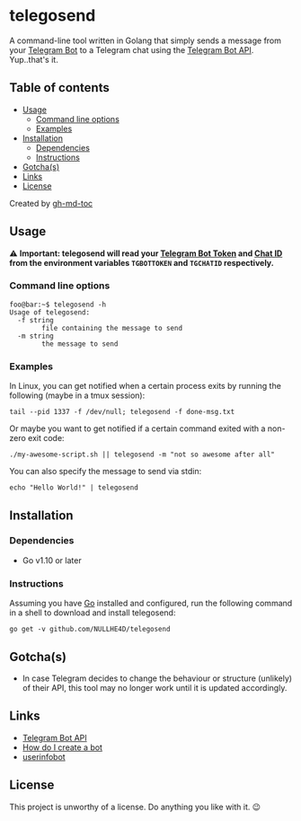 # telegosend

A command-line tool written in Golang that simply sends a message from your [Telegram Bot](https://core.telegram.org/bots) to a Telegram chat using the [Telegram Bot API](https://core.telegram.org/bots/api). Yup..that's it.

## Table of contents

   * [Usage](#usage)
      * [Command line options](#command-line-options)
      * [Examples](#examples)
   * [Installation](#installation)
      * [Dependencies](#dependencies)
      * [Instructions](#instructions)
   * [Gotcha(s)](#gotchas)
   * [Links](#links)
   * [License](#license)

Created by [gh-md-toc](https://github.com/ekalinin/github-markdown-toc)

## Usage

:warning: **Important: telegosend will read your [Telegram Bot Token](https://core.telegram.org/bots#3-how-do-i-create-a-bot) and [Chat ID](https://telegram.me/userinfobot) from the environment variables `TGBOTTOKEN` and `TGCHATID` respectively.**

### Command line options

```console
foo@bar:~$ telegosend -h
Usage of telegosend:
  -f string
    	file containing the message to send
  -m string
    	the message to send
```

### Examples

In Linux, you can get notified when a certain process exits by running the following (maybe in a tmux session):
```
tail --pid 1337 -f /dev/null; telegosend -f done-msg.txt
```

Or maybe you want to get notified if a certain command exited with a non-zero exit code:
```
./my-awesome-script.sh || telegosend -m "not so awesome after all"
```

You can also specify the message to send via stdin:
```
echo "Hello World!" | telegosend
```

## Installation

### Dependencies

- Go v1.10 or later

### Instructions

Assuming you have [Go](https://golang.org/doc/install) installed and configured, run the following command in a shell to download and install telegosend:
```
go get -v github.com/NULLHE4D/telegosend
```

## Gotcha(s)

* In case Telegram decides to change the behaviour or structure (unlikely) of their API, this tool may no longer work until it is updated accordingly.

## Links

* [Telegram Bot API](https://core.telegram.org/bots/api)
* [How do I create a bot](https://core.telegram.org/bots/#3-how-do-i-create-a-bot)
* [userinfobot](https://telegram.me/userinfobot)

## License

This project is unworthy of a license. Do anything you like with it. :wink:
